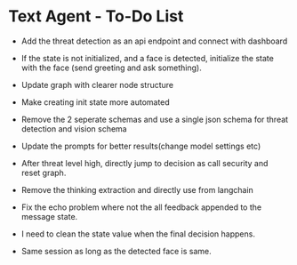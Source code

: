 # Text Agent - To-Do List

- Add the threat detection as an api endpoint and connect with dashboard

- If the state is not initialized, and a face is detected, initialize the state with the face (send greeting and ask something).

- Update graph with clearer node structure

- Make creating init state more automated

- Remove the 2 seperate schemas and use a single json schema for threat detection and vision schema

- Update the prompts for better results(change model settings etc)

- After threat level high, directly jump to decision as call security and reset graph.

- Remove the thinking extraction and directly use from langchain

- Fix the echo problem where not the all feedback appended to the message state.

- I need to clean the state value when the final decision happens.

- Same session as long as the detected face is same.
